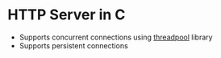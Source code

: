 # HTTP Server in C
- Supports concurrent connections using [threadpool](https://github.com/SamridhBhau/thread_pool) library
- Supports persistent connections
